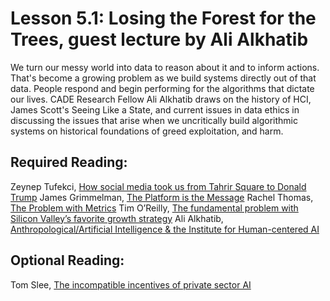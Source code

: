 # Lesson 5.1: Losing the Forest for the Trees, guest lecture by Ali Alkhatib

We turn our messy world into data to reason about it and to inform actions. That's become a growing problem as we build systems directly out of that data. People respond and begin performing for the algorithms that dictate our lives. CADE Research Fellow Ali Alkhatib draws on the history of HCI, James Scott's Seeing Like a State, and current issues in data ethics in discussing the issues that arise when we uncritically build algorithmic systems on historical foundations of greed exploitation, and harm.

## Required Reading:
Zeynep Tufekci, [How social media took us from Tahrir Square to Donald Trump](https://www.technologyreview.com/s/611806/how-social-media-took-us-from-tahrir-square-to-donald-trump/)
James Grimmelman, [The Platform is the Message](https://papers.ssrn.com/sol3/papers.cfm?abstract_id=3132758)
Rachel Thomas, [The Problem with Metrics](https://www.fast.ai/2019/09/24/metrics/)
Tim O’Reilly, [The fundamental problem with Silicon Valley’s favorite growth strategy](https://qz.com/1540608/the-problem-with-silicon-valleys-obsession-with-blitzscaling-growth/)
Ali Alkhatib, [Anthropological/Artificial Intelligence & the Institute for Human-centered AI](https://ali-alkhatib.com/blog/anthropological-intelligence)

## Optional Reading:
Tom Slee, [The incompatible incentives of private sector AI](https://tomslee.github.io/publication/oup_private_sector_ai/)

